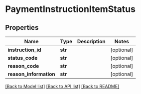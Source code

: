 # PaymentInstructionItemStatus

## Properties
Name | Type | Description | Notes
------------ | ------------- | ------------- | -------------
**instruction_id** | **str** |  | [optional] 
**status_code** | **str** |  | [optional] 
**reason_code** | **str** |  | [optional] 
**reason_information** | **str** |  | [optional] 

[[Back to Model list]](../README.md#documentation-for-models) [[Back to API list]](../README.md#documentation-for-api-endpoints) [[Back to README]](../README.md)


